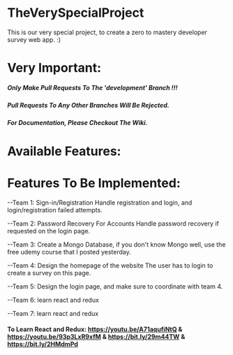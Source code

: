 # TheVerySpecialProject
This is our very special project, to create a zero to mastery developer survey web app. :)

# Very Important:    
##### Only Make Pull Requests To The 'development' Branch !!!     
##### Pull Requests To Any Other Branches Will Be Rejected.    
##### For Documentation, Please Checkout The Wiki.

# Available Features:

# Features To Be Implemented:

--Team 1: Sign-in/Registration
    Handle registration and login, and login/registration failed attempts.
    
 --Team 2: Password Recovery For Accounts
    Handle password recovery if requested on the login page.
    
 --Team 3: Create a Mongo Database, if you don't know Mongo well, use the free udemy course that I posted yesterday.
 
 --Team 4: Design the homepage of the website
     The user has to login to create a survey on this page.
     
  --Team 5: Design the login page, and make sure to coordinate with team 4.
  
  --Team 6: learn react and redux
  
  --Team 7: learn react and redux
  
  #### To Learn React and Redux: https://youtu.be/A71aqufiNtQ & https://youtu.be/93p3LxR9xfM & https://bit.ly/29m44TW & https://bit.ly/2HMdmPd
